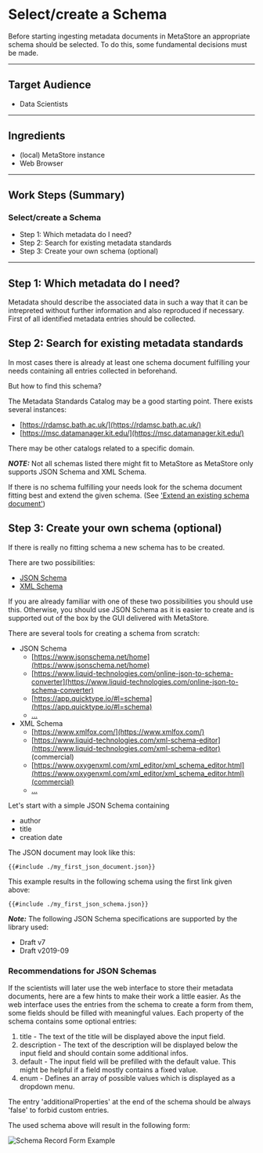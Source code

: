 # Select/create a Schema
Before starting ingesting metadata documents in MetaStore an appropriate schema 
should be selected. To do this, some fundamental decisions must be made.

---

## Target Audience

- Data Scientists

---

## Ingredients

- (local) MetaStore instance
- Web Browser

---

## Work Steps (Summary)

### Select/create a Schema
* Step 1: Which metadata do I need?
* Step 2: Search for existing metadata standards
* Step 3: Create your own schema (optional)

---

## Step 1: Which metadata do I need?
Metadata should describe the associated data in such a way that it can be 
intrepreted without further information and also reproduced if necessary. 
First of all identified metadata entries should be collected. 


## Step 2: Search for existing metadata standards
In most cases there is already at least one schema document fulfilling your needs
containing all entries collected in beforehand.

But how to find this schema?

The Metadata Standards Catalog may be a good starting point. There exists 
several instances:
- [https://rdamsc.bath.ac.uk/](https://rdamsc.bath.ac.uk/)
- [https://msc.datamanager.kit.edu/](https://msc.datamanager.kit.edu/)

There may be other catalogs related to a specific domain.

***NOTE:*** Not all schemas listed there might fit to MetaStore as MetaStore only 
supports JSON Schema and XML Schema. 

If there is no schema fulfilling your needs look for the schema document fitting 
best and extend the given schema. (See ['Extend an existing schema document'](./extend.md))

## Step 3: Create your own schema (optional)
If there is really no fitting schema a new schema has to be created.

There are two possibilities:
- [JSON Schema](https://json-schema.org/)
- [XML Schema](https://www.w3schools.com/XML/schema_howto.asp)

If you are already familiar with one of these two possibilities you should use 
this. Otherwise, you should use JSON Schema as it is easier to create and is supported
out of the box by the GUI delivered with MetaStore. 

There are several tools for creating a schema from scratch:
- JSON Schema
  - [https://www.jsonschema.net/home](https://www.jsonschema.net/home)
  - [https://www.liquid-technologies.com/online-json-to-schema-converter](https://www.liquid-technologies.com/online-json-to-schema-converter)
  - [https://app.quicktype.io/#l=schema](https://app.quicktype.io/#l=schema)
  - [...](https://json-schema.org/implementations.html#schema-generators)
- XML Schema
  - [https://www.xmlfox.com/](https://www.xmlfox.com/)
  - [https://www.liquid-technologies.com/xml-schema-editor](https://www.liquid-technologies.com/xml-schema-editor) (commercial)
  - [https://www.oxygenxml.com/xml_editor/xml_schema_editor.html](https://www.oxygenxml.com/xml_editor/xml_schema_editor.html)(commercial)
  - [...](https://www.w3.org/XML/Schema#Tools)

Let's start with a simple JSON Schema containing 
- author
- title
- creation date

The JSON document may look like this:
```
{{#include ./my_first_json_document.json}}
```
This example results in the following schema using the first link given above:
```
{{#include ./my_first_json_schema.json}}
```
***Note:*** The following JSON Schema specifications are supported by the library used:
* Draft v7 
* Draft v2019-09

### Recommendations for JSON Schemas
If the scientists will later use the web interface to store their metadata 
documents, here are a few hints to make their work a little easier. 
As the web interface uses the entries from the schema to create a form from them, 
some fields should be filled with meaningful values.
Each property of the schema contains some optional entries:
1. title - The text of the title will be displayed above the input field.
2. description - The text of the description will be displayed below the input 
   field and should contain some additional infos.
3. default - The input field will be prefilled with the default value. This might
   be helpful if a field mostly contains a fixed value. 
4. enum - Defines an array of possible values which is displayed as a dropdown menu.

The entry 'additionalProperties' at the end of the schema should be always 'false' 
to forbid custom entries.

The used schema above will result in the following form:

<div class="centerbox">
    <img src="/metastore2/images/SchemaRecordFormExample.png" alt="Schema Record Form Example" style="max-height:50em;" />
</div>

